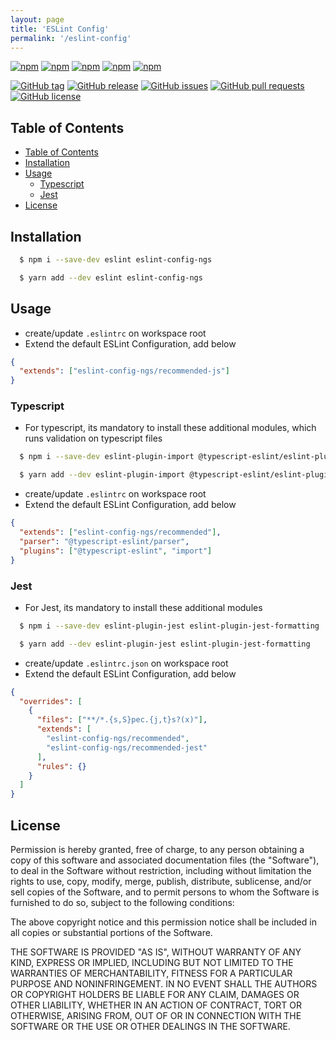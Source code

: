 ```yaml
---
layout: page
title: 'ESLint Config'
permalink: '/eslint-config'
---
```


[![npm](https://img.shields.io/npm/v/eslint-config-ngs.svg?style=plastic)](https://www.npmjs.com/package/eslint-config-ngs) [![npm](https://img.shields.io/npm/dw/eslint-config-ngs.svg?style=plastic)](https://www.npmjs.com/package/eslint-config-ngs) [![npm](https://img.shields.io/npm/dm/eslint-config-ngs.svg?style=plastic)](https://www.npmjs.com/package/eslint-config-ngs) [![npm](https://img.shields.io/npm/dy/eslint-config-ngs.svg?style=plastic)](https://www.npmjs.com/package/eslint-config-ngs) [![npm](https://img.shields.io/npm/dt/eslint-config-ngs.svg?style=plastic)](https://www.npmjs.com/package/eslint-config-ngs)

[![GitHub tag](https://img.shields.io/github/tag/sridharmallela/ngs-workspace.svg?style=plastic)](https://github.com/sridharmallela/ngs-workspace/tags) [![GitHub release](https://img.shields.io/github/release/sridharmallela/ngs-workspace.svg?style=plastic)](https://github.com/sridharmallela/ngs-workspace/releases) [![GitHub issues](https://img.shields.io/github/issues/sridharmallela/ngs-workspace.svg?style=plastic)](https://github.com/sridharmallela/ngs-workspace/issues) [![GitHub pull requests](https://img.shields.io/github/issues-pr/sridharmallela/ngs-workspace.svg?style=plastic)](https://github.com/sridharmallela/ngs-workspace/pulls) [![GitHub license](https://img.shields.io/badge/license-MIT-blue.svg?style=plastic)](https://raw.githubusercontent.com/sridharmallela/ngs-workspace/main/LICENSE)

## Table of Contents

<!-- TOC -->

- [Table of Contents](#table-of-contents)
- [Installation](#installation)
- [Usage](#usage)
  - [Typescript](#typescript)
  - [Jest](#jest)
- [License](#license)

<!-- /TOC -->

## Installation

```bash
  $ npm i --save-dev eslint eslint-config-ngs
```

```bash
  $ yarn add --dev eslint eslint-config-ngs
```

## Usage

- create/update `.eslintrc` on workspace root
- Extend the default ESLint Configuration, add below

```json
{
  "extends": ["eslint-config-ngs/recommended-js"]
}
```

### Typescript

- For typescript, its mandatory to install these additional modules, which runs validation on typescript files

```bash
  $ npm i --save-dev eslint-plugin-import @typescript-eslint/eslint-plugin @typescript-eslint/parser
```

```bash
  $ yarn add --dev eslint-plugin-import @typescript-eslint/eslint-plugin @typescript-eslint/parser
```

- create/update `.eslintrc` on workspace root
- Extend the default ESLint Configuration, add below

```json
{
  "extends": ["eslint-config-ngs/recommended"],
  "parser": "@typescript-eslint/parser",
  "plugins": ["@typescript-eslint", "import"]
}
```

### Jest

- For Jest, its mandatory to install these additional modules

```bash
  $ npm i --save-dev eslint-plugin-jest eslint-plugin-jest-formatting
```

```bash
  $ yarn add --dev eslint-plugin-jest eslint-plugin-jest-formatting
```

- create/update `.eslintrc.json` on workspace root
- Extend the default ESLint Configuration, add below

```json
{
  "overrides": [
    {
      "files": ["**/*.{s,S}pec.{j,t}s?(x)"],
      "extends": [
        "eslint-config-ngs/recommended",
        "eslint-config-ngs/recommended-jest"
      ],
      "rules": {}
    }
  ]
}
```

## License

Permission is hereby granted, free of charge, to any person obtaining a copy of this software and associated documentation files (the "Software"), to deal in the Software without restriction, including without limitation the rights to use, copy, modify, merge, publish, distribute, sublicense, and/or sell copies of the Software, and to permit persons to whom the Software is furnished to do so, subject to the following conditions:

The above copyright notice and this permission notice shall be included in all copies or substantial portions of the Software.

THE SOFTWARE IS PROVIDED "AS IS", WITHOUT WARRANTY OF ANY KIND, EXPRESS OR IMPLIED, INCLUDING BUT NOT LIMITED TO THE WARRANTIES OF MERCHANTABILITY, FITNESS FOR A PARTICULAR PURPOSE AND NONINFRINGEMENT. IN NO EVENT SHALL THE AUTHORS OR COPYRIGHT HOLDERS BE LIABLE FOR ANY CLAIM, DAMAGES OR OTHER LIABILITY, WHETHER IN AN ACTION OF CONTRACT, TORT OR OTHERWISE, ARISING FROM, OUT OF OR IN CONNECTION WITH THE SOFTWARE OR THE USE OR OTHER DEALINGS IN THE SOFTWARE.
